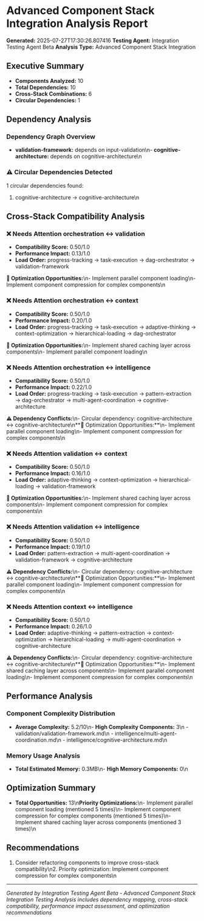 # Advanced Component Stack Integration Analysis Report

**Generated:** 2025-07-27T17:30:26.807416
**Testing Agent:** Integration Testing Agent Beta
**Analysis Type:** Advanced Component Stack Integration

## Executive Summary

- **Components Analyzed:** 10
- **Total Dependencies:** 10
- **Cross-Stack Combinations:** 6
- **Circular Dependencies:** 1

## Dependency Analysis

### Dependency Graph Overview
- **validation-framework:** depends on input-validation\n- **cognitive-architecture:** depends on cognitive-architecture\n
### ⚠️ Circular Dependencies Detected
1 circular dependencies found:
1. cognitive-architecture → cognitive-architecture\n
## Cross-Stack Compatibility Analysis


### ❌ Needs Attention orchestration ↔ validation

- **Compatibility Score:** 0.50/1.0
- **Performance Impact:** 0.13/1.0
- **Load Order:** progress-tracking → task-execution → dag-orchestrator → validation-framework

**🚀 Optimization Opportunities:**\n- Implement parallel component loading\n- Implement component compression for complex components\n
### ❌ Needs Attention orchestration ↔ context

- **Compatibility Score:** 0.50/1.0
- **Performance Impact:** 0.20/1.0
- **Load Order:** progress-tracking → task-execution → adaptive-thinking → context-optimization → hierarchical-loading → dag-orchestrator

**🚀 Optimization Opportunities:**\n- Implement shared caching layer across components\n- Implement parallel component loading\n
### ❌ Needs Attention orchestration ↔ intelligence

- **Compatibility Score:** 0.50/1.0
- **Performance Impact:** 0.22/1.0
- **Load Order:** progress-tracking → task-execution → pattern-extraction → dag-orchestrator → multi-agent-coordination → cognitive-architecture

**⚠️ Dependency Conflicts:**\n- Circular dependency: cognitive-architecture ↔ cognitive-architecture\n**🚀 Optimization Opportunities:**\n- Implement parallel component loading\n- Implement component compression for complex components\n
### ❌ Needs Attention validation ↔ context

- **Compatibility Score:** 0.50/1.0
- **Performance Impact:** 0.16/1.0
- **Load Order:** adaptive-thinking → context-optimization → hierarchical-loading → validation-framework

**🚀 Optimization Opportunities:**\n- Implement shared caching layer across components\n- Implement component compression for complex components\n
### ❌ Needs Attention validation ↔ intelligence

- **Compatibility Score:** 0.50/1.0
- **Performance Impact:** 0.19/1.0
- **Load Order:** pattern-extraction → multi-agent-coordination → validation-framework → cognitive-architecture

**⚠️ Dependency Conflicts:**\n- Circular dependency: cognitive-architecture ↔ cognitive-architecture\n**🚀 Optimization Opportunities:**\n- Implement parallel component loading\n- Implement component compression for complex components\n
### ❌ Needs Attention context ↔ intelligence

- **Compatibility Score:** 0.50/1.0
- **Performance Impact:** 0.26/1.0
- **Load Order:** adaptive-thinking → pattern-extraction → context-optimization → hierarchical-loading → multi-agent-coordination → cognitive-architecture

**⚠️ Dependency Conflicts:**\n- Circular dependency: cognitive-architecture ↔ cognitive-architecture\n**🚀 Optimization Opportunities:**\n- Implement shared caching layer across components\n- Implement parallel component loading\n- Implement component compression for complex components\n
## Performance Analysis

### Component Complexity Distribution
- **Average Complexity:** 5.2/10\n- **High Complexity Components:** 3\n  - validation/validation-framework.md\n  - intelligence/multi-agent-coordination.md\n  - intelligence/cognitive-architecture.md\n
### Memory Usage Analysis
- **Total Estimated Memory:** 0.3MB\n- **High Memory Components:** 0\n
## Optimization Summary

- **Total Opportunities:** 13\n**Priority Optimizations:**\n- Implement parallel component loading (mentioned 5 times)\n- Implement component compression for complex components (mentioned 5 times)\n- Implement shared caching layer across components (mentioned 3 times)\n
## Recommendations

1. Consider refactoring components to improve cross-stack compatibility\n2. Priority optimization: Implement component compression for complex components\n
---
*Generated by Integration Testing Agent Beta - Advanced Component Stack Integration Testing*
*Analysis includes dependency mapping, cross-stack compatibility, performance impact assessment, and optimization recommendations*
